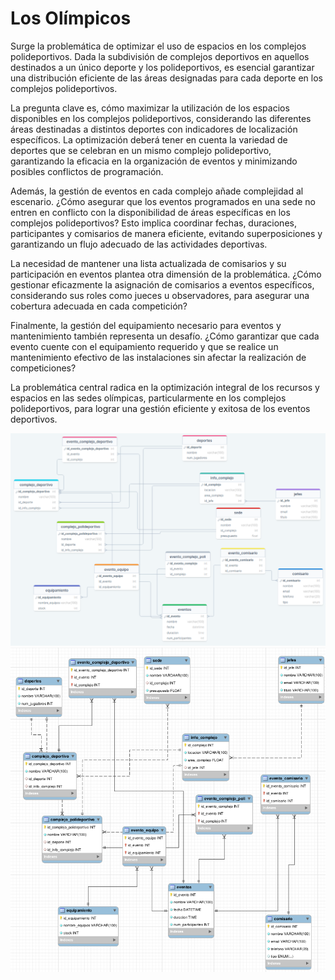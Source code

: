 # Los Olímpicos
Surge la problemática de optimizar el uso de espacios en los complejos polideportivos. Dada la subdivisión de complejos deportivos en aquellos destinados a un único deporte y los polideportivos, es esencial garantizar una distribución eficiente de las áreas designadas para cada deporte en los complejos polideportivos.

La pregunta clave es, cómo maximizar la utilización de los espacios disponibles en los complejos polideportivos, considerando las diferentes áreas destinadas a distintos deportes con indicadores de localización específicos. La optimización deberá tener en cuenta la variedad de deportes que se celebran en un mismo complejo polideportivo, garantizando la eficacia en la organización de eventos y minimizando posibles conflictos de programación.

Además, la gestión de eventos en cada complejo añade complejidad al escenario. ¿Cómo asegurar que los eventos programados en una sede no entren en conflicto con la disponibilidad de áreas específicas en los complejos polideportivos? Esto implica coordinar fechas, duraciones, participantes y comisarios de manera eficiente, evitando superposiciones y garantizando un flujo adecuado de las actividades deportivas.

La necesidad de mantener una lista actualizada de comisarios y su participación en eventos plantea otra dimensión de la problemática. ¿Cómo gestionar eficazmente la asignación de comisarios a eventos específicos, considerando sus roles como jueces u observadores, para asegurar una cobertura adecuada en cada competición?

Finalmente, la gestión del equipamiento necesario para eventos y mantenimiento también representa un desafío. ¿Cómo garantizar que cada evento cuente con el equipamiento requerido y que se realice un mantenimiento efectivo de las instalaciones sin afectar la realización de competiciones?

La problemática central radica en la optimización integral de los recursos y espacios en las sedes olímpicas, particularmente en los complejos polideportivos, para lograr una gestión eficiente y exitosa de los eventos deportivos.

![](./img/relacional.png)
![](./img/relacional02.png)